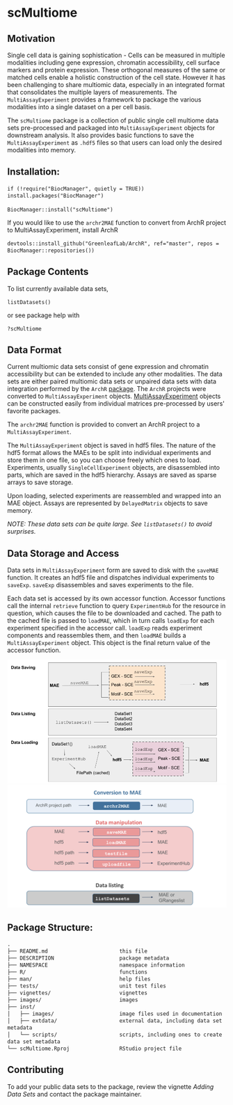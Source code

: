 

# scMultiome


## Motivation

Single cell data is gaining sophistication - Cells can be measured in multiple modalities including gene expression, chromatin accessibility, cell surface markers and protein expression. These orthogonal measures of the same or matched cells enable a holistic construction of the cell state. However it has been challenging to share multiomic data, especially in an integrated format that consolidates the multiple layers of measurements. The `MultiAssayExperiment` provides a framework to package the various modalities into a single dataset on a per cell basis.

The `scMultiome` package is a collection of public single cell multiome data sets pre-processed and packaged into `MultiAssayExperiment` objects for downstream analysis. It also provides basic functions to save the `MultiAssayExperiment` as `.hdf5` files so that users can load only the desired modalities into memory.


## Installation:
```
if (!require("BiocManager", quietly = TRUE)) install.packages("BiocManager")

BiocManager::install("scMultiome")
```
If you would like to use the `archr2MAE` function to convert from ArchR project to MultiAssayExperiment, install ArchR

```
devtools::install_github("GreenleafLab/ArchR", ref="master", repos = BiocManager::repositories())

```

## Package Contents

To list currently available data sets,

```
listDatasets()
```

or see package help with 

```
?scMultiome
```


## Data Format

Current multiomic data sets consist of gene expression and chromatin accessibility but can be extended to include any other modalities. The data sets are either paired multiomic data sets or unpaired data sets with data integration performed by the `ArchR` [package](https://www.archrproject.com/). The `ArchR` projects were converted to `MultiAssayExperiment` objects. [MultiAssayExperiment](https://www.bioconductor.org/packages/devel/bioc/vignettes/MultiAssayExperiment/inst/doc/MultiAssayExperiment.html) objects can be constructed easily from individual matrices pre-processed by users' favorite packages.

The `archr2MAE` function is provided to convert an ArchR project to a `MultiAssayExperiment`.

The `MultiAssayExperiment` object is saved in hdf5 files. The nature of the hdf5 format allows the MAEs to be split into individual experiments and store them in one file, so you can choose freely which ones to load. Experiments, usually `SingleCellExperiment` objects, are disassembled into parts, which are saved in the hdf5 hierarchy. Assays are saved as sparse arrays to save storage.

Upon loading, selected experiments are reassembled and wrapped into an MAE object. Assays are represented by `DelayedMatrix` objects to save memory.

_NOTE: These data sets can be quite large. See `listDatasets()` to avoid surprises._




## Data Storage and Access

Data sets in `MultiAssayExperiment` form are saved to disk with the `saveMAE` function. It creates an hdf5 file and dispatches individual experiments to `saveExp`. `saveExp` disassembles and saves experiments to the file.

Each data set is accessed by its own accessor function. Accessor functions call the internal `retrieve` function to query `ExperimentHub` for the resource in question, which causes the file to be downloaded and cached. The path to the cached file is passed to `loadMAE`, which in turn calls `loadExp` for each experiment specified in the accessor call. `loadExp` reads experiment components and reassembles them, and then `loadMAE` builds a `MultiAssayExperiment` object. This object is the final return value of the accessor function.

![](inst/images/scMultiome.png)
![](inst/images/scMultiome.functions.svg)



## Package Structure:

```
.
├── README.md                       this file
├── DESCRIPTION                     package metadata
├── NAMESPACE                       namespace information
├── R/                              functions
├── man/                            help files
├── tests/                          unit test files
├── vignettes/                      vignettes
├── images/                         images
├── inst/
│   ├── images/                     image files used in documentation
│   ├── extdata/                    external data, including data set metadata
│   └── scripts/                    scripts, including ones to create data set metadata
└── scMultiome.Rproj                RStudio project file           
```


## Contributing

To add your public data sets to the package, review the vignette _Adding Data Sets_ and contact the package maintainer.

